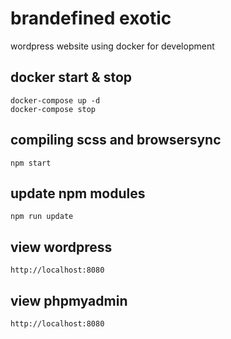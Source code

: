 # brandefined exotic
wordpress website using docker for development

## docker start & stop
```
docker-compose up -d
docker-compose stop
```

## compiling scss and browsersync
```
npm start
```

## update npm modules
```
npm run update
```

## view wordpress 
```
http://localhost:8080
```

## view phpmyadmin 
```
http://localhost:8080
```
